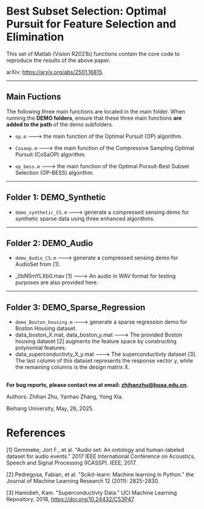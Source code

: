 # Best Subset Selection: Optimal Pursuit for Feature Selection and Elimination


This set of Matlab (Vision R2021b) functions contain the core code to reproduce the results of the above paper.

arXiv: https://arxiv.org/abs/2501.16815.
***

## Main Fuctions 
 The following three main functions are located in the main folder. When running the **DEMO folders**, ensure that these three main functions **are added to the path** of the demo subfolders.
* `op.m` ---> the main function of the Optimal Pursuit (OP) algorithm.

* `Cosaop.m` ---> the main function of the Compressive Sampling Optimal Pursuit (CoSaOP) algorithm.

* `op_bess.m` ---> the main function of the Optimal Pursuit-Best Subset Selection (OP-BESS) algorithm.

***


## Folder 1: DEMO_Synthetic
* `demo_synthetic_CS.m`   ---> generate a compressed sensing demo for synthetic sparse data using three enhanced algorithms.

***

## Folder 2: DEMO_Audio

* `demo_Audio_CS.m`    ---> generate a compressed sensing demo for AudioSet from [1].
    
* _0bN5mYLXb0.mav [1]    ---> An audio in WAV format for testing purposes are also provided here.
  
***
  
## Folder 3: DEMO_Sparse_Regression
* `demo_Boston_housing.m`   ---> generate a sparse regression demo for Boston Housing dataset.
* data_boston_X.mat, data_boston_y.mat        ---> The provided Boston housing dataset [2] augments the feature space by constructing polynomial features.
* data_superconductivty_X_y.mat               ---> The superconductivty dataset [3]. The last column of this dataset represents the response vector y, while the remaining columns is the design matrix X.



##




**For bug reports, please contact me at email: zhihanzhu@buaa.edu.cn.**


Authors: Zhihan Zhu, Yanhao Zhang, Yong Xia.

Beihang University,  May, 26, 2025.



##

# References

[1] Gemmeke, Jort F., et al. "Audio set: An ontology and human-labeled dataset for audio events." 2017 IEEE International Conference on Acoustics, Speech and Signal Processing (ICASSP). IEEE, 2017.

[2] Pedregosa, Fabian, et al. "Scikit-learn: Machine learning in Python." the Journal of Machine Learning Research 12 (2011): 2825-2830.

[3] Hamidieh, Kam. "Superconductivty Data." UCI Machine Learning Repository, 2018, https://doi.org/10.24432/C53P47.